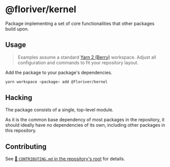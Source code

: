 # @floriver/kernel

Package implementing a set of core functionalities that other packages build upon.

## Usage

> Examples assume a standard [Yarn 2 (Berry)](https://yarnpkg.com) workspace. Adjust all configuration and commands to fit your repository layout.

Add the package to your package's dependencies.

```sh
yarn workspace <package> add @floriver/kernel
```

## Hacking

The package consists of a single, top-level module.

As it is the common base dependency of most packages in the repository, it should ideally have no dependencies of its own, including other packages in this repository.

## Contributing

See [📄 `CONTRIBUTING.md` in the repository's root](/CONTRIBUTING.md) for details.
